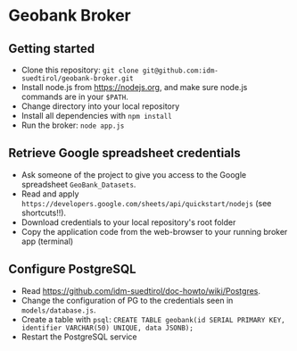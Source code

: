 # Geobank Broker

## Getting started
- Clone this repository: `git clone git@github.com:idm-suedtirol/geobank-broker.git`
- Install node.js from https://nodejs.org, and make sure node.js commands are in your `$PATH`.
- Change directory into your local repository
- Install all dependencies with `npm install`
- Run the broker: `node app.js`

## Retrieve Google spreadsheet credentials
- Ask someone of the project to give you access to the Google spreadsheet `GeoBank_Datasets`.
- Read and apply `https://developers.google.com/sheets/api/quickstart/nodejs` (see shortcuts!!).
- Download credentials to your local repository's root folder
- Copy the application code from the web-browser to your running broker app (terminal)

## Configure PostgreSQL
- Read https://github.com/idm-suedtirol/doc-howto/wiki/Postgres.
- Change the configuration of PG to the credentials seen in `models/database.js`.
- Create a table with `psql`: `CREATE TABLE geobank(id SERIAL PRIMARY KEY, identifier VARCHAR(50) UNIQUE, data JSONB);`
- Restart the PostgreSQL service 
